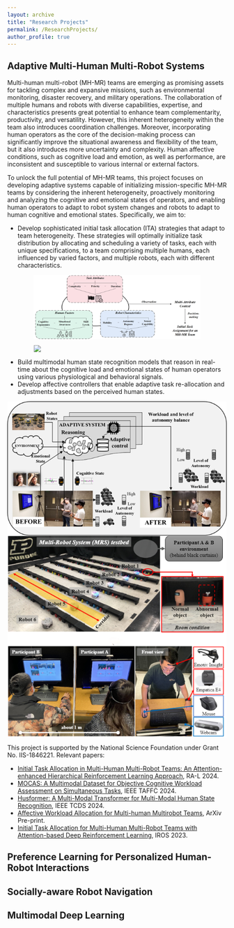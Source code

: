 ```yaml
---
layout: archive
title: "Research Projects"
permalink: /ResearchProjects/
author_profile: true
---
```

## Adaptive Multi-Human Multi-Robot Systems
Multi-human multi-robot (MH-MR) teams are emerging as promising assets for tackling complex and expansive missions, such as environmental monitoring, disaster recovery, and military operations. The collaboration of multiple humans and robots with diverse capabilities, expertise, and characteristics presents great potential to enhance team complementarity, productivity, and versatility. However, this inherent heterogeneity within the team also introduces coordination challenges. Moreover, incorporating human operators as the core of the decision-making process can significantly improve the situational awareness and flexibility of the team, but it also introduces more uncertainty and complexity. Human affective conditions, such as cognitive load and emotion, as well as performance, are inconsistent and susceptible to various internal or external factors.

To unlock the full potential of MH-MR teams, this project focuses on developing adaptive systems capable of initializing mission-specific MH-MR teams by considering the inherent heterogeneity, proactively monitoring and analyzing the cognitive and emotional states of operators, and enabling human operators to adapt to robot system changes and robots to adapt to human cognitive and emotional states. Specifically, we aim to:

- Develop sophisticated initial task allocation (ITA) strategies that adapt to team heterogeneity. These strategies will optimally initialize task distribution by allocating and scheduling a variety of tasks, each with unique specifications, to a team comprising multiple humans, each influenced by varied factors, and multiple robots, each with different characteristics.
   
<figure style="text-align: center;">
  <img src="/images/ITA.PNG" style="max-width: 90%; height: auto; display: block; margin: 0 auto;" />
</figure>
<figure style="text-align: center;">
  <img src="/images/ITAENV.gif" style="max-width: 90%; height: auto; display: block; margin: 0 auto;" />
</figure>
   
- Build multimodal human state recognition models that reason in real-time about the cognitive load and emotional states of human operators using various physiological and behavioral signals.
- Develop affective controllers that enable adaptive task re-allocation and adjustments based on the perceived human states.
   
<div style="text-align: center;">
  <img src="/images/ahmrs.png" style="max-width: 100%; height: auto; display: block; margin: 0 auto;" />
</div>
<div style="text-align: center;">
  <img src="/images/MHMRENV.PNG" style="max-width: 100%; height: auto; display: block; margin: 0 auto;" />
</div>

This project is supported by the National Science Foundation under Grant No. IIS-1846221. Relevant papers:  
- [Initial Task Allocation in Multi-Human Multi-Robot Teams: An Attention-enhanced Hierarchical Reinforcement Learning Approach](https://sites.google.com/view/ita-aehrl), RA-L 2024.
- [MOCAS: A Multimodal Dataset for Objective Cognitive Workload Assessment on Simultaneous Tasks](https://arxiv.org/pdf/2210.03065), IEEE TAFFC 2024.
- [Husformer: A Multi-Modal Transformer for Multi-Modal Human State Recognition](https://ieeexplore.ieee.org/document/10413204), IEEE TCDS 2024.
- [Affective Workload Allocation for Multi-human Multirobot Teams](https://arxiv.org/pdf/2303.10465), ArXiv Pre-print.
- [Initial Task Allocation for Multi-Human Multi-Robot Teams with Attention-based Deep Reinforcement Learning](https://sites.google.com/view/ITA-AtRL), IROS 2023.





## Preference Learning for Personalized Human-Robot Interactions


## Socially-aware Robot Navigation



## Multimodal Deep Learning



